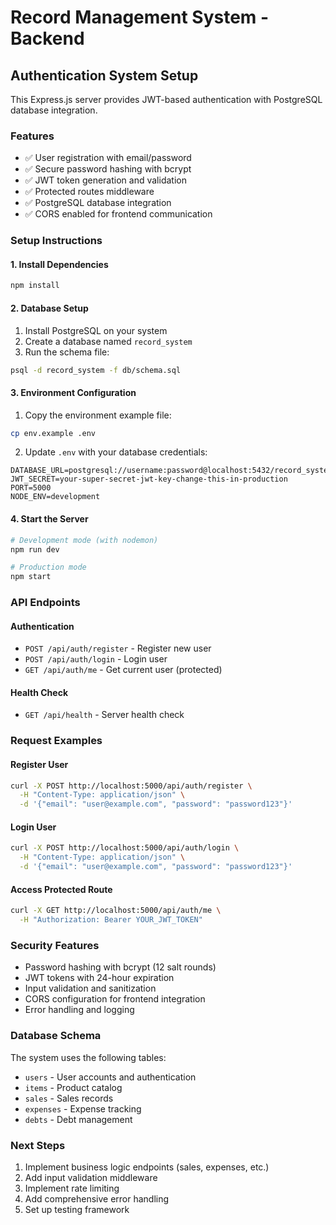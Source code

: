 # Record Management System - Backend

## Authentication System Setup

This Express.js server provides JWT-based authentication with PostgreSQL database integration.

### Features
- ✅ User registration with email/password
- ✅ Secure password hashing with bcrypt
- ✅ JWT token generation and validation
- ✅ Protected routes middleware
- ✅ PostgreSQL database integration
- ✅ CORS enabled for frontend communication

### Setup Instructions

#### 1. Install Dependencies
```bash
npm install
```

#### 2. Database Setup
1. Install PostgreSQL on your system
2. Create a database named `record_system`
3. Run the schema file:
```bash
psql -d record_system -f db/schema.sql
```

#### 3. Environment Configuration
1. Copy the environment example file:
```bash
cp env.example .env
```

2. Update `.env` with your database credentials:
```env
DATABASE_URL=postgresql://username:password@localhost:5432/record_system
JWT_SECRET=your-super-secret-jwt-key-change-this-in-production
PORT=5000
NODE_ENV=development
```

#### 4. Start the Server
```bash
# Development mode (with nodemon)
npm run dev

# Production mode
npm start
```

### API Endpoints

#### Authentication
- `POST /api/auth/register` - Register new user
- `POST /api/auth/login` - Login user
- `GET /api/auth/me` - Get current user (protected)

#### Health Check
- `GET /api/health` - Server health check

### Request Examples

#### Register User
```bash
curl -X POST http://localhost:5000/api/auth/register \
  -H "Content-Type: application/json" \
  -d '{"email": "user@example.com", "password": "password123"}'
```

#### Login User
```bash
curl -X POST http://localhost:5000/api/auth/login \
  -H "Content-Type: application/json" \
  -d '{"email": "user@example.com", "password": "password123"}'
```

#### Access Protected Route
```bash
curl -X GET http://localhost:5000/api/auth/me \
  -H "Authorization: Bearer YOUR_JWT_TOKEN"
```

### Security Features
- Password hashing with bcrypt (12 salt rounds)
- JWT tokens with 24-hour expiration
- Input validation and sanitization
- CORS configuration for frontend integration
- Error handling and logging

### Database Schema
The system uses the following tables:
- `users` - User accounts and authentication
- `items` - Product catalog
- `sales` - Sales records
- `expenses` - Expense tracking
- `debts` - Debt management

### Next Steps
1. Implement business logic endpoints (sales, expenses, etc.)
2. Add input validation middleware
3. Implement rate limiting
4. Add comprehensive error handling
5. Set up testing framework 